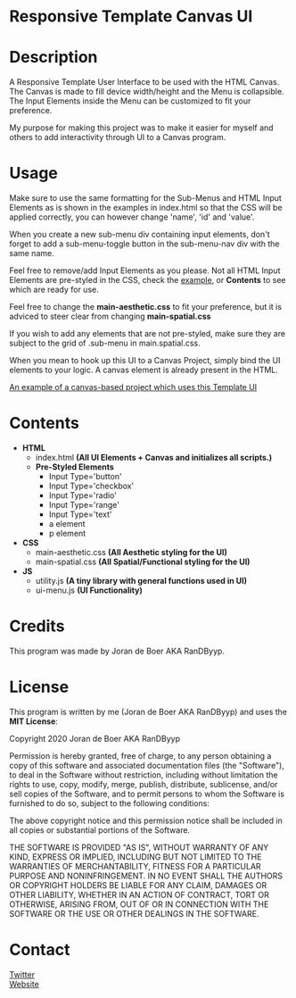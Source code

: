 # Responsive Template Canvas UI

# Description
A Responsive Template User Interface to be used with the HTML Canvas. The Canvas is made to fill device width/height and the Menu is collapsible. The Input Elements inside the Menu can be customized to fit your preference.

My purpose for making this project was to make it easier for myself and others to add interactivity through UI to a Canvas program.

# Usage
Make sure to use the same formatting for the Sub-Menus and HTML Input Elements as is shown in the examples in index.html so that the CSS will be applied correctly, you can however change 'name', 'id' and 'value'.

When you create a new sub-menu div containing input elements, don't forget to add a sub-menu-toggle button in the sub-menu-nav div with the same name.

Feel free to remove/add Input Elements as you please. Not all HTML Input Elements are pre-styled in the CSS, check the [example](https://randbyyp.github.io/Responsive-Template-Canvas-UI/), or **Contents** to see which are ready for use.

Feel free to change the **main-aesthetic.css** to fit your preference, but it is adviced to steer clear from changing **main-spatial.css**

If you wish to add any elements that are not pre-styled, make sure they are subject to the grid of .sub-menu in main.spatial.css.

When you mean to hook up this UI to a Canvas Project, simply bind the UI elements to your logic. A canvas element is already present in the HTML.

[An example of a canvas-based project which uses this Template UI](https://randbyyp.github.io/Generation-Station-Random-Walker/)

# Contents
* **HTML**
  * index.html **(All UI Elements + Canvas and initializes all scripts.)**
  * **Pre-Styled Elements**
    * Input Type='button'
    * Input Type='checkbox'
    * Input Type='radio'
    * Input Type='range'
    * Input Type='text'
    * a element
    * p element
* **CSS**
  * main-aesthetic.css **(All Aesthetic styling for the UI)**
  * main-spatial.css **(All Spatial/Functional styling for the UI)**
* **JS**
  * utility.js **(A tiny library with general functions used in UI)**
  * ui-menu.js **(UI Functionality)**

# Credits
This program was made by Joran de Boer AKA RanDByyp.

# License
This program is written by me (Joran de Boer AKA RanDByyp) and uses the **MIT License**:

Copyright 2020 Joran de Boer AKA RanDByyp

Permission is hereby granted, free of charge, to any person obtaining a copy of this software and associated documentation files (the "Software"), to deal in the Software without restriction, including without limitation the rights to use, copy, modify, merge, publish, distribute, sublicense, and/or sell copies of the Software, and to permit persons to whom the Software is furnished to do so, subject to the following conditions:

The above copyright notice and this permission notice shall be included in all copies or substantial portions of the Software.

THE SOFTWARE IS PROVIDED "AS IS", WITHOUT WARRANTY OF ANY KIND, EXPRESS OR IMPLIED, INCLUDING BUT NOT LIMITED TO THE WARRANTIES OF MERCHANTABILITY, FITNESS FOR A PARTICULAR PURPOSE AND NONINFRINGEMENT. IN NO EVENT SHALL THE AUTHORS OR COPYRIGHT HOLDERS BE LIABLE FOR ANY CLAIM, DAMAGES OR OTHER LIABILITY, WHETHER IN AN ACTION OF CONTRACT, TORT OR OTHERWISE, ARISING FROM, OUT OF OR IN CONNECTION WITH THE SOFTWARE OR THE USE OR OTHER DEALINGS IN THE SOFTWARE.

# Contact

[Twitter](https://twitter.com/RandbYyp)<br>[Website](https://randbyyp.github.io/)
